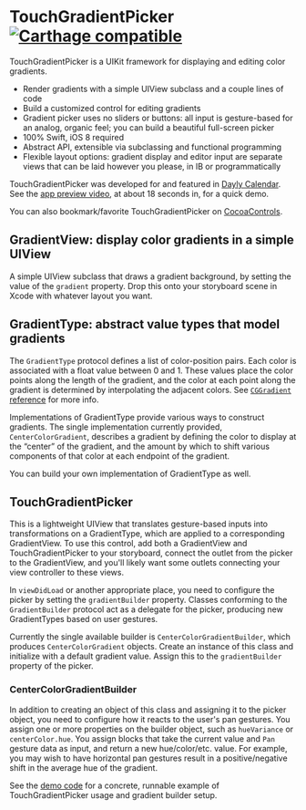 # TouchGradientPicker [![Carthage compatible](https://img.shields.io/badge/Carthage-compatible-4BC51D.svg?style=flat)](https://github.com/Carthage/Carthage)

TouchGradientPicker is a UIKit framework for displaying and editing color gradients.

- Render gradients with a simple UIView subclass and a couple lines of code
- Build a customized control for editing gradients
- Gradient picker uses no sliders or buttons: all input is gesture-based for an analog, organic feel; you can build a beautiful full-screen picker
- 100% Swift, iOS 8 required
- Abstract API, extensible via subclassing and functional programming
- Flexible layout options: gradient display and editor input are separate views that can be laid however you please, in IB or programmatically

TouchGradientPicker was developed for and featured in [Dayly Calendar][]. See the [app preview video][video], at about 18 seconds in, for a quick demo.

You can also bookmark/favorite TouchGradientPicker on [CocoaControls][].

## GradientView: display color gradients in a simple UIView

A simple UIView subclass that draws a gradient background, by setting the value of the `gradient` property. Drop this onto your storyboard scene in Xcode with whatever layout you want.

## GradientType: abstract value types that model gradients

The `GradientType` protocol defines a list of color-position pairs. Each color is associated with a float value between 0 and 1. These values place the color points along the length of the gradient, and the color at each point along the gradient is determined by interpolating the adjacent colors. See [`CGGradient` reference][CGGradient] for more info.

Implementations of GradientType provide various ways to construct gradients. The single implementation currently provided, `CenterColorGradient`, describes a gradient by defining the color to display at the “center” of the gradient, and the amount by which to shift various components of that color at each endpoint of the gradient.

You can build your own implementation of GradientType as well.

## TouchGradientPicker

This is a lightweight UIView that translates gesture-based inputs into transformations on a GradientType, which are applied to a corresponding GradientView. To use this control, add both a GradientView and TouchGradientPicker to your storyboard, connect the outlet from the picker to the GradientView, and you'll likely want some outlets connecting your view controller to these views.

In `viewDidLoad` or another appropriate place, you need to configure the picker by setting the `gradientBuilder` property. Classes conforming to the `GradientBuilder` protocol act as a delegate for the picker, producing new GradientTypes based on user gestures.

Currently the single available builder is `CenterColorGradientBuilder`, which produces `CenterColorGradient` objects. Create an instance of this class and initialize with a default gradient value. Assign this to the `gradientBuilder` property of the picker.

### CenterColorGradientBuilder

In addition to creating an object of this class and assigning it to the picker object, you need to configure how it reacts to the user's pan gestures. You assign one or more properties on the builder object, such as `hueVariance` or `centerColor.hue`. You assign blocks that take the current value and `Pan` gesture data as input, and return a new hue/color/etc. value. For example, you may wish to have horizontal pan gestures result in a positive/negative shift in the average hue of the gradient.

See the [demo code][] for a concrete, runnable example of TouchGradientPicker usage and gradient builder setup.

[Dayly Calendar]: http://www.esker-apps.com/dayly/
[video]: http://www.esker-apps.com/dayly/demo/
[CocoaControls]: https://www.cocoacontrols.com/controls/touchgradientpicker
[CGGradient]: https://developer.apple.com/library/ios/documentation/GraphicsImaging/Reference/CGGradient/index.html
[demo code]: https://github.com/mmertsock/TouchGradientPicker/blob/master/TouchGradientPickerDemo/TouchGradientPickerDemo/ViewController.swift
